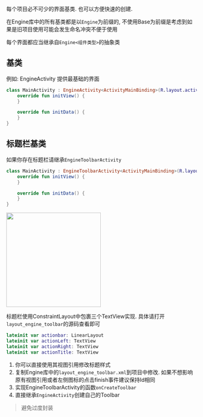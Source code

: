每个项目必不可少的界面基类. 也可以方便快速的创建. 

在Engine库中的所有基类都是以`Engine`为前缀的, 不使用Base为前缀是考虑到如果是旧项目使用可能会发生命名冲突不便于使用

每个界面都应当继承自`Engine<组件类型>`的抽象类

## 基类

例如: EngineActivity 提供最基础的界面

```kotlin
class MainActivity : EngineActivity<ActivityMainBinding>(R.layout.activity_main) {
    override fun initView() {
    }

    override fun initData() {
    }
}
```

## 标题栏基类

如果你存在标题栏请继承`EngineToolbarActivity`

```kotlin
class MainActivity : EngineToolbarActivity<ActivityMainBinding>(R.layout.activity_main) {
    override fun initView() {
    }

    override fun initData() {
    }
}
```

<img src="https://i.imgur.com/5eazKGO.png" width="250"/>

标题栏使用ConstraintLayout中包裹三个TextView实现. 具体请打开`layout_engine_toolbar`的源码查看即可

```kotlin
lateinit var actionbar: LinearLayout
lateinit var actionLeft: TextView
lateinit var actionRight: TextView
lateinit var actionTitle: TextView
```

1. 你可以直接使用其视图引用修改标题样式
2. 复制Engine库中的`layout_engine_toolbar.xml`到项目中修改. 如果不想影响原有视图引用或者左侧图标的点击finish事件建议保持Id相同
3. 实现EngineToolbarActivity的函数`onCreateToolbar`
3. 直接继承`EngineActivity`创建自己的Toolbar

> 避免过度封装